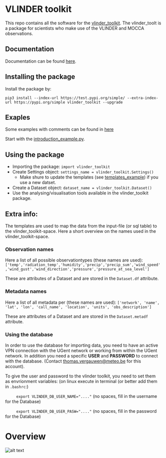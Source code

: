 # VLINDER toolkit

This repo contains all the software for the [vlinder_toolkit](https://test.pypi.org/project/vlinder-toolkit/).
The vlinder_toolt is a package for scientists who make use of the VLINDER and MOCCA observations.
## Documentation ##
Documentation can be found [here](https://vergauwenthomas.github.io/vlinder_toolkit/).

## Installing the package
Install the package by:

`pip3 install --index-url https://test.pypi.org/simple/ --extra-index-url https://pypi.org/simple vlinder_toolkit --upgrade`


## Exaples
Some examples with comments can be found in [here](https://github.com/vergauwenthomas/vlinder_toolkit/tree/master/exaples)

Start with the [introduction_example.py](https://github.com/vergauwenthomas/vlinder_toolkit/tree/master/exaples/introduction_example.py).

## Using the package
* Importing the package: `import vlinder_toolkit`
* Create Settings object: `settings_name = vlinder_toolkit.Settings()`
   * Make shure to update the templates (see [templates_example](https://github.com/vergauwenthomas/vlinder_toolkit/tree/master/exaples/templates_example.py)) if you use a new datset.
* Create a Dataset object: `dataset_name = vlinder_toolkit.Dataset()`
* Use the analysing/visualisation tools available in the vlinder_toolkit package.
    
 ## Extra info:
 The templates are used to map the data from the input-file (or sql table) to the vlinder_toolkit-space. Here a short overview on the names used in the vlinder_toolkit-space.
 
 ### Observation names
 Here a list of all possible observationtypes (these names are used):
 `['temp','radiation_temp','humidity','precip','precip_sum','wind_speed','wind_gust','wind_direction','pressure','pressure_at_sea_level']`
 
 These are attributes of a Dataset and are stored in the `Dataset.df` attribute.
 
 ### Metadata names
 Here a list of all metadata per  (these names are used):
 `['network', 'name', 'lat', 'lon', 'call_name', 'location', 'units', 'obs_description']`
 
 These are attributes of a Dataset and are stored in the `Dataset.metadf` attribute.
 
### Using the database
In order to use the database for importing data, you need to have an active VPN connection with the UGent network or working from within the UGent network. 
In addition you need a specific **USER** and **PASSWORD** to connect with the database. (Contact thomas.vergauwen@meteo.be for this account).

To give the user and password to the vlinder toolkit, you need to set them as envrionment variables:
(on linux execute in terminal (or better add them in  `.bashrc`:)

 `     export VLINDER_DB_USER_NAME="...."` (no spaces, fill in the username for the Database)
 
 
 `     export VLINDER_DB_USER_PASW="...."` (no spaces, fill in the password for the Database)
 
 
 # Overview
 ![alt text](https://github.com/vergauwenthomas/vlinder_toolkit/blob/master/examples/overview_fig.png?raw=true)
